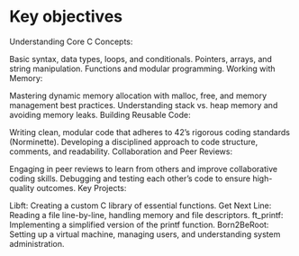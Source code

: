 # Key objectives
Understanding Core C Concepts:

Basic syntax, data types, loops, and conditionals.
Pointers, arrays, and string manipulation.
Functions and modular programming.
Working with Memory:

Mastering dynamic memory allocation with malloc, free, and memory management best practices.
Understanding stack vs. heap memory and avoiding memory leaks.
Building Reusable Code:

Writing clean, modular code that adheres to 42’s rigorous coding standards (Norminette).
Developing a disciplined approach to code structure, comments, and readability.
Collaboration and Peer Reviews:

Engaging in peer reviews to learn from others and improve collaborative coding skills.
Debugging and testing each other’s code to ensure high-quality outcomes.
Key Projects:

Libft: Creating a custom C library of essential functions.
Get Next Line: Reading a file line-by-line, handling memory and file descriptors.
ft_printf: Implementing a simplified version of the printf function.
Born2BeRoot: Setting up a virtual machine, managing users, and understanding system administration.
